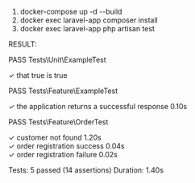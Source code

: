 1.	docker-compose up -d --build
2.	docker exec laravel-app composer install
3.	docker exec laravel-app php artisan test

RESULT:


   PASS  Tests\Unit\ExampleTest

  ✓ that true is true

   PASS  Tests\Feature\ExampleTest

  ✓ the application returns a successful response                        0.10s  

   PASS  Tests\Feature\OrderTest
   
  ✓ customer not found                                                   1.20s  
  ✓ order registration success                                           0.04s  
  ✓ order registration failure                                           0.02s  

  Tests:    5 passed (14 assertions)
  Duration: 1.40s